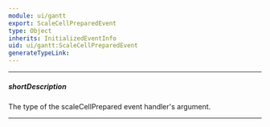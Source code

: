 ```yaml
---
module: ui/gantt
export: ScaleCellPreparedEvent
type: Object
inherits: InitializedEventInfo
uid: ui/gantt:ScaleCellPreparedEvent
generateTypeLink: 
---
```

---
##### shortDescription
The type of the scaleCellPrepared event handler's argument.

---
<!-- Description goes here -->